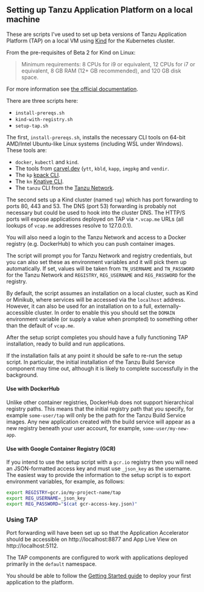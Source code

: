 ## Setting up Tanzu Application Platform on a local machine

These are scripts I've used to set up beta versions of
Tanzu Application Platform (TAP) on a local VM using
[Kind](https://kind.sigs.k8s.io/) for the Kubernetes cluster.

From the pre-requisites of Beta 2 for Kind on Linux:

> Minimum requirements: 8 CPUs for i9 or equivalent, 12 CPUs for i7 or
> equivalent, 8 GB RAM (12+ GB recommended), and 120 GB disk space.

For more information see
[the official documentation](https://docs.vmware.com/en/VMware-Tanzu-Application-Platform/0.2/tap-0-2/GUID-overview.html).

There are three scripts here:

* `install-prereqs.sh`
* `kind-with-registry.sh`
* `setup-tap.sh`

The first, `install-prereqs.sh`, installs the necessary CLI tools on
64-bit AMD/Intel Ubuntu-like Linux systems (including WSL under Windows).
These tools are:

* `docker`, `kubectl` and `kind`.
* The tools from [carvel.dev](https://carvel.dev) (`ytt`, `kbld`, `kapp`,
  `imgpkg` and `vendir`.
* The `kp` [kpack CLI](https://github.com/vmware-tanzu/kpack-cli).
* The `kn` [Knative CLI](https://github.com/knative/client).
* The `tanzu` CLI from the [Tanzu Network](https://network.tanzu.vmware.com/products/tanzu-application-platform/).

The second sets up a Kind cluster (named `tap`) which has port forwarding
to ports 80, 443 and 53.
The DNS (port 53) forwarding is probably not necessary but could be used
to hook into the cluster DNS.
The HTTP/S ports will expose applications deployed on TAP via `*.vcap.me`
URLs (all lookups of `vcap.me` addresses resolve to 127.0.0.1).

You will also need a login to the Tanzu Network and access to a Docker
registry (e.g. DockerHub) to which you can push container images.

The script will prompt you for Tanzu Network and registry credentials, but
you can also set these as environment variables and it will pick them
up automatically.
If set, values will be taken from `TN_USERNAME` and `TN_PASSWORD` for
the Tanzu Network and `REGISTRY`, `REG_USERNAME` and `REG_PASSWORD` for
the registry.

By default, the script assumes an installation on a local cluster,
such as Kind or Minikub, where services will be accessed via the
`localhost` address.
However, it can also be used for an installation on to a full,
externally-accessible cluster.
In order to enable this you should set the `DOMAIN` environment
variable (or supply a value when prompted) to something other than
the default of `vcap.me`.

After the setup script completes you should have a fully functioning TAP
installation, ready to build and run applications.

If the installation fails at any point it should be safe to re-run the setup
script.
In particular, the initial installation of the Tanzu Build Service component
may time out, although it is likely to complete successfully in the background.

#### Use with DockerHub

Unlike other container registries, DockerHub does not support
hierarchical registry paths.
This means that the initial registry path that you specify, for
example `some-user/tap` will only be the path for the Tanzu Build
Service images.
Any new application created with the build service will appear
as a new registry beneath your user account, for example,
`some-user/my-new-app`.

#### Use with Google Container Registry (GCR)

If you intend to use the setup script with a `gcr.io` registry then
you will need an JSON-formatted access key and must use `_json_key`
as the username.
The easiest way to provide the information to the setup script
is to export environment variables, for example, as follows:

```bash
export REGISTRY=gcr.io/my-project-name/tap
export REG_USERNAME=_json_key
export REG_PASSWORD="$(cat gcr-access-key.json)"
```

### Using TAP

Port forwarding will have been set up so that the Application Accelerator should
be accessible on http://localhost:8877 and App Live View on http://localhost:5112.

The TAP components are configured to work with applications deployed primarily in
the `default` namespace.

You should be able to follow the
[Getting Started guide](https://docs.vmware.com/en/VMware-Tanzu-Application-Platform/0.2/tap-0-2/GUID-getting-started.html)
to deploy your first application to the platform.

